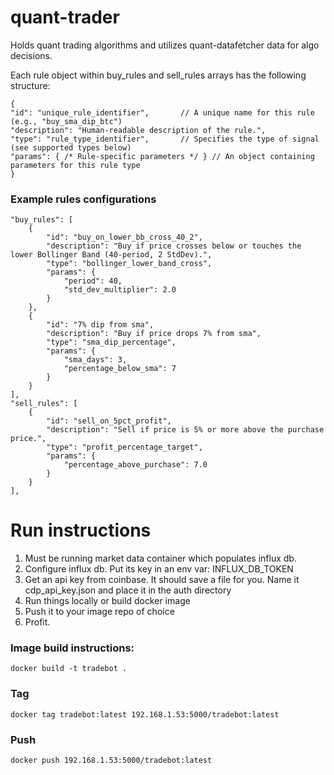 # quant-trader
Holds quant trading algorithms and utilizes quant-datafetcher data for algo decisions.

Each rule object within buy_rules and sell_rules arrays has the following structure:
```
{
"id": "unique_rule_identifier",       // A unique name for this rule (e.g., "buy_sma_dip_btc")
"description": "Human-readable description of the rule.",
"type": "rule_type_identifier",       // Specifies the type of signal (see supported types below)
"params": { /* Rule-specific parameters */ } // An object containing parameters for this rule type
}
```

### Example rules configurations
```
"buy_rules": [
    {
        "id": "buy_on_lower_bb_cross_40_2",
        "description": "Buy if price crosses below or touches the lower Bollinger Band (40-period, 2 StdDev).",
        "type": "bollinger_lower_band_cross",
        "params": {
            "period": 40,
            "std_dev_multiplier": 2.0
        }
    },
    {
        "id": "7% dip from sma",
        "description": "Buy if price drops 7% from sma",
        "type": "sma_dip_percentage",
        "params": {
            "sma_days": 3,
            "percentage_below_sma": 7
        }
    }
],
"sell_rules": [
    {
        "id": "sell_on_5pct_profit",
        "description": "Sell if price is 5% or more above the purchase price.",
        "type": "profit_percentage_target",
        "params": {
            "percentage_above_purchase": 7.0
        }
    }
],
```

# Run instructions
1)  Must be running market data container which populates influx db.
2) Configure influx db. Put its key in an env var: INFLUX_DB_TOKEN
3) Get an api key from coinbase. It should save a file for you. Name it cdp_api_key.json and place it in the auth directory
4) Run things locally or build docker image
5) Push it to your image repo of choice
6) Profit.

### Image build instructions:
```docker build -t tradebot .```

### Tag
```docker tag tradebot:latest 192.168.1.53:5000/tradebot:latest```

### Push
```docker push 192.168.1.53:5000/tradebot:latest```
